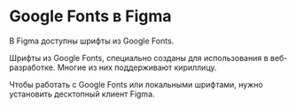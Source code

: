 # Google Fonts в Figma
В Figma доступны шрифты из Google Fonts.

Шрифты из Google Fonts, специально созданы для использования в веб-разработке. Многие из них поддерживают кириллицу.

Чтобы работать с Google Fonts или локальными шрифтами, нужно установить десктопный клиент Figma.
